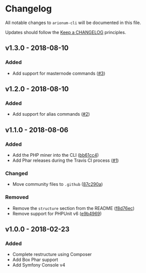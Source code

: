 # Changelog

All notable changes to `arionum-cli` will be documented in this file.

Updates should follow the [Keep a CHANGELOG](https://keepachangelog.com) principles.

## v1.3.0 - 2018-08-10

### Added
- Add support for masternode commands ([#3](https://github.com/pxgamer/arionum-cli/issues/3))

## v1.2.0 - 2018-08-10

### Added
- Add support for alias commands ([#2](https://github.com/pxgamer/arionum-cli/issues/2))

## v1.1.0 - 2018-08-06

### Added
- Add the PHP miner into the CLI ([bb61cc4](https://github.com/pxgamer/arionum-cli/commit/bb61cc4d2afa682f3b9b1eb6b222b1207b18bd5d))
- Add Phar releases during the Travis CI process ([#1](https://github.com/pxgamer/arionum-cli/issues/1))

### Changed
- Move community files to `.github` ([87c290a](https://github.com/pxgamer/arionum-cli/commit/87c290a2269aca36b761c6dcb57584ac65df263f))

### Removed
- Remove the `structure` section from the README ([f8d76ec](https://github.com/pxgamer/arionum-cli/commit/f8d76ece4f704e375ead9bbcff59f66b005cf046))
- Remove support for PHPUnit v6 ([e9b4969](https://github.com/pxgamer/arionum-cli/commit/e9b4969e14e3ade65d8d850e7b5ad597f9a1220c))

## v1.0.0 - 2018-02-23

### Added
- Complete restructure using Composer
- Add Box Phar support
- Add Symfony Console v4
